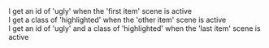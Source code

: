 <div data-stage data-scene='first item' data-scene-id='ugly'>
  I get an id of 'ugly' when the 'first item' scene is active
</div>

<div data-stage data-scene='other item' data-scene-class='highlighted'>
  I get a class of 'highlighted' when the 'other item' scene is active
</div>

<div data-stage data-scene='last item' data-scene-class='highlighted' data-scene-id='ugly'>
  I get an id of 'ugly' and a class of 'highlighted' when the 'last item' scene is active
</div>
